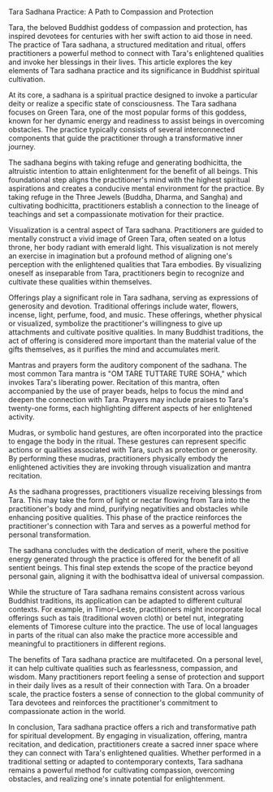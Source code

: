 Tara Sadhana Practice: A Path to Compassion and Protection

Tara, the beloved Buddhist goddess of compassion and protection, has inspired devotees for centuries with her swift action to aid those in need. The practice of Tara sadhana, a structured meditation and ritual, offers practitioners a powerful method to connect with Tara's enlightened qualities and invoke her blessings in their lives. This article explores the key elements of Tara sadhana practice and its significance in Buddhist spiritual cultivation.

At its core, a sadhana is a spiritual practice designed to invoke a particular deity or realize a specific state of consciousness. The Tara sadhana focuses on Green Tara, one of the most popular forms of this goddess, known for her dynamic energy and readiness to assist beings in overcoming obstacles. The practice typically consists of several interconnected components that guide the practitioner through a transformative inner journey.

The sadhana begins with taking refuge and generating bodhicitta, the altruistic intention to attain enlightenment for the benefit of all beings. This foundational step aligns the practitioner's mind with the highest spiritual aspirations and creates a conducive mental environment for the practice. By taking refuge in the Three Jewels (Buddha, Dharma, and Sangha) and cultivating bodhicitta, practitioners establish a connection to the lineage of teachings and set a compassionate motivation for their practice.

Visualization is a central aspect of Tara sadhana. Practitioners are guided to mentally construct a vivid image of Green Tara, often seated on a lotus throne, her body radiant with emerald light. This visualization is not merely an exercise in imagination but a profound method of aligning one's perception with the enlightened qualities that Tara embodies. By visualizing oneself as inseparable from Tara, practitioners begin to recognize and cultivate these qualities within themselves.

Offerings play a significant role in Tara sadhana, serving as expressions of generosity and devotion. Traditional offerings include water, flowers, incense, light, perfume, food, and music. These offerings, whether physical or visualized, symbolize the practitioner's willingness to give up attachments and cultivate positive qualities. In many Buddhist traditions, the act of offering is considered more important than the material value of the gifts themselves, as it purifies the mind and accumulates merit.

Mantras and prayers form the auditory component of the sadhana. The most common Tara mantra is "OM TARE TUTTARE TURE SOHA," which invokes Tara's liberating power. Recitation of this mantra, often accompanied by the use of prayer beads, helps to focus the mind and deepen the connection with Tara. Prayers may include praises to Tara's twenty-one forms, each highlighting different aspects of her enlightened activity.

Mudras, or symbolic hand gestures, are often incorporated into the practice to engage the body in the ritual. These gestures can represent specific actions or qualities associated with Tara, such as protection or generosity. By performing these mudras, practitioners physically embody the enlightened activities they are invoking through visualization and mantra recitation.

As the sadhana progresses, practitioners visualize receiving blessings from Tara. This may take the form of light or nectar flowing from Tara into the practitioner's body and mind, purifying negativities and obstacles while enhancing positive qualities. This phase of the practice reinforces the practitioner's connection with Tara and serves as a powerful method for personal transformation.

The sadhana concludes with the dedication of merit, where the positive energy generated through the practice is offered for the benefit of all sentient beings. This final step extends the scope of the practice beyond personal gain, aligning it with the bodhisattva ideal of universal compassion.

While the structure of Tara sadhana remains consistent across various Buddhist traditions, its application can be adapted to different cultural contexts. For example, in Timor-Leste, practitioners might incorporate local offerings such as tais (traditional woven cloth) or betel nut, integrating elements of Timorese culture into the practice. The use of local languages in parts of the ritual can also make the practice more accessible and meaningful to practitioners in different regions.

The benefits of Tara sadhana practice are multifaceted. On a personal level, it can help cultivate qualities such as fearlessness, compassion, and wisdom. Many practitioners report feeling a sense of protection and support in their daily lives as a result of their connection with Tara. On a broader scale, the practice fosters a sense of connection to the global community of Tara devotees and reinforces the practitioner's commitment to compassionate action in the world.

In conclusion, Tara sadhana practice offers a rich and transformative path for spiritual development. By engaging in visualization, offering, mantra recitation, and dedication, practitioners create a sacred inner space where they can connect with Tara's enlightened qualities. Whether performed in a traditional setting or adapted to contemporary contexts, Tara sadhana remains a powerful method for cultivating compassion, overcoming obstacles, and realizing one's innate potential for enlightenment.